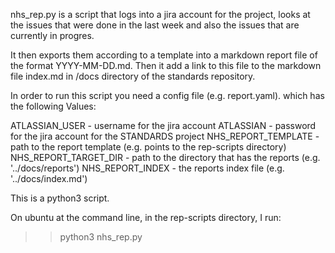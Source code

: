nhs_rep.py is a script that logs into a jira account for the project, looks at the issues that were done in the last week and also the issues that are currently in progres.

It then exports them according to a template into a markdown report file of the format YYYY-MM-DD.md. Then it add a link to this file to the markdown file index.md in /docs directory of the standards repository.

In order to run this script you need a config file (e.g. report.yaml). which has the following Values:

ATLASSIAN_USER - username for the jira account
ATLASSIAN - password for the jira account for the STANDARDS project
NHS_REPORT_TEMPLATE - path to the report template (e.g. points to the rep-scripts directory)
NHS_REPORT_TARGET_DIR - path to the directory that has the reports (e.g. '../docs/reports')
NHS_REPORT_INDEX - the reports index file (e.g. '../docs/index.md')

This is a python3 script.

On ubuntu at the command line, in the rep-scripts directory, I run:

>> python3 nhs_rep.py
